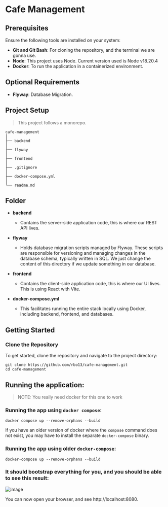 # Cafe Management

## Prerequisites

Ensure the following tools are installed on your system:

- **Git and Git Bash**: For cloning the repository, and the terminal we are gonna use.
- **Node**: This project uses Node. Current version used is Node v18.20.4
- **Docker**: To run the application in a containerized environment.

## Optional Requirements

- **Flyway**: Database Migration.


## Project Setup
> This project follows a monorepo.


```shell
cafe-management
│
├── backend
│
├── flyway
│
├── frontend
│
├── .gitignore
│
├── docker-compose.yml
│
└── readme.md
```

## Folder

- **backend**
  - Contains the server-side application code, this is where our REST API lives.

- **flyway**
  - Holds database migration scripts managed by Flyway. These scripts are responsible for versioning and managing changes in the database schema, typically written in SQL. We just change the content of this directory if we update something in our database.

- **frontend**
  - Contains the client-side application code, this is where our UI lives. This is using React with Vite.

- **docker-compose.yml**
  - This facilitates running the entire stack locally using Docker, including backend, frontend, and databases.


## Getting Started
### Clone the Repository
To get started, clone the repository and navigate to the project directory:
```shell
git clone https://github.com/rbo13/cafe-management.git
cd cafe-management
```

## Running the application:
> NOTE: You really need docker for this one to work

### Running the app using `docker compose`:
```docker
docker compose up --remove-orphans --build
```
If you have an older version of docker where the `compose` command does not exist, you may have to install the separate `docker-compose` binary.

### Running the app using older `docker-compose`:
```docker
docker-compose up --remove-orphans --build
```

### It should bootstrap everything for you, and you should be able to see this result:
![image](https://github.com/user-attachments/assets/15527fa5-ed18-4178-999b-0bad6855b6a0)


You can now open your browser, and see http://localhost:8080.